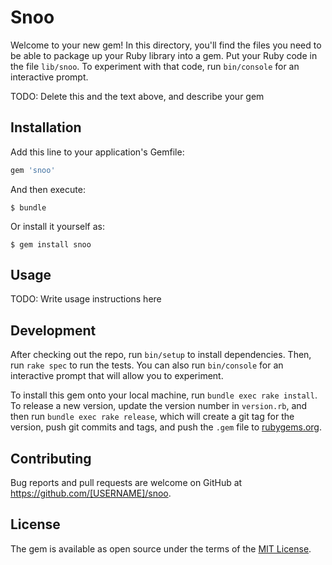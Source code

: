 # Snoo

Welcome to your new gem! In this directory, you'll find the files you need to be able to package up your Ruby library into a gem. Put your Ruby code in the file `lib/snoo`. To experiment with that code, run `bin/console` for an interactive prompt.

TODO: Delete this and the text above, and describe your gem

## Installation

Add this line to your application's Gemfile:

```ruby
gem 'snoo'
```

And then execute:

    $ bundle

Or install it yourself as:

    $ gem install snoo

## Usage

TODO: Write usage instructions here

## Development

After checking out the repo, run `bin/setup` to install dependencies. Then, run `rake spec` to run the tests. You can also run `bin/console` for an interactive prompt that will allow you to experiment.

To install this gem onto your local machine, run `bundle exec rake install`. To release a new version, update the version number in `version.rb`, and then run `bundle exec rake release`, which will create a git tag for the version, push git commits and tags, and push the `.gem` file to [rubygems.org](https://rubygems.org).

## Contributing

Bug reports and pull requests are welcome on GitHub at https://github.com/[USERNAME]/snoo.


## License

The gem is available as open source under the terms of the [MIT License](http://opensource.org/licenses/MIT).

